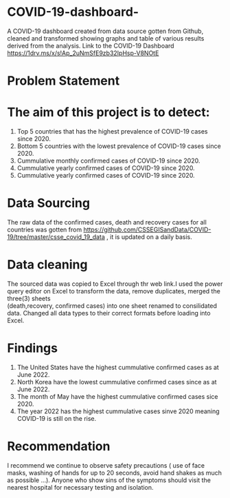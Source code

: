 # COVID-19-dashboard-
A COVID-19 dashboard created from data source gotten from Github, cleaned and transformed showing graphs and table of various results derived from the analysis. 
Link to the COVID-19 Dashboard https://1drv.ms/x/s!Ap_2uNmSfE9zb32IpHsp-V8NOtE
# Problem Statement
# The aim of this project is to detect:
  1. Top 5 countries that has the highest prevalence of COVID-19 cases since 2020.
  2. Bottom 5 countries with the lowest prevalence of COVID-19 cases since 2020.
  3. Cummulative monthly confirmed cases of COVID-19 since 2020.
  4. Cummulative yearly confirmed cases of COVID-19 since 2020.
  5. Cummulative yearly confirmed cases of COVID-19 since 2020.
  
# Data Sourcing 
  The raw data of the confirmed cases, death and recovery cases for all countries was gotten from 
  https://github.com/CSSEGISandData/COVID-19/tree/master/csse_covid_19_data , it is updated on a daily basis.
  
# Data cleaning
  The sourced data was copied to Excel through thr web link.I used the power query editor on Excel to transform the data, remove duplicates, merged the three(3) sheets   
  (death,recovery, confirmed cases) into one sheet renamed to consilidated data. Changed all data types to their correct formats before loading into Excel.
  
# Findings
  1. The United States have the highest cummulative confirmed cases as at June 2022.
  2. North Korea have the lowest cummulative confirmed cases since as at June 2022.
  3. The month of May have the highest cummulative confirmed cases sice 2020.
  5. The year 2022 has the highest cummulative cases sinve 2020 meaning COVID-19 is still on the rise.
  
# Recommendation 
  I recommend we continue to observe safety precautions ( use of face masks, washing of hands for up to 20 seconds, avoid hand shakes as much as possible ...).
   Anyone who show sins of the symptoms should visit the nearest hospital for necessary testing and isolation.
  
  
